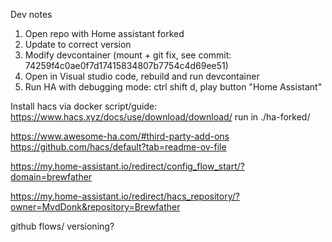 Dev notes

1. Open repo with Home assistant forked
1. Update to correct version
2. Modify devcontainer (mount + git fix, see commit: 74259f4c0ae0f7d17415834807b7754c4d69ee51)
3. Open in Visual studio code, rebuild and run devcontainer
4. Run HA with debugging mode: ctrl shift d, play button "Home Assistant"


Install hacs via docker script/guide: https://www.hacs.xyz/docs/use/download/download/
run in ./ha-forked/



https://www.awesome-ha.com/#third-party-add-ons
https://github.com/hacs/default?tab=readme-ov-file


https://my.home-assistant.io/redirect/config_flow_start/?domain=brewfather

https://my.home-assistant.io/redirect/hacs_repository/?owner=MvdDonk&repository=Brewfather



github flows/ versioning?